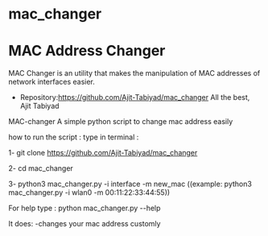 # mac_changer
 MAC Address Changer
 =============== 
 MAC Changer is an utility that makes the manipulation of MAC addresses of network interfaces easier. 
 - Repository:https://github.com/Ajit-Tabiyad/mac_changer
 All the best, Ajit Tabiyad


MAC-changer
A simple python script to change mac address easily

how to run the script :
type in terminal :

1- git clone https://github.com/Ajit-Tabiyad/mac_changer

2- cd mac_changer

3- python3 mac_changer.py -i interface -m new_mac
((example: python3 mac_changer.py -i wlan0 -m 00:11:22:33:44:55))

For help type : python mac_changer.py --help

It does:
-changes your mac address customly
